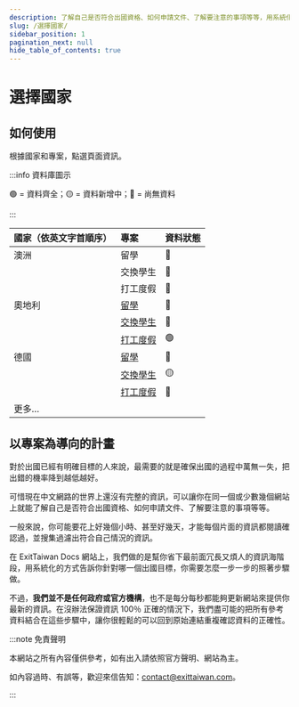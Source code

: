 ```yaml
---
description: 了解自己是否符合出國資格、如何申請文件、了解要注意的事項等等，用系統化的方式告訴你針對哪一個出國目標，你需要怎麼一步一步的照著步驟做。
slug: /選擇國家/
sidebar_position: 1
pagination_next: null
hide_table_of_contents: true
---
```


# 選擇國家

## 如何使用

根據國家和專案，點選頁面資訊。

:::info 資料庫圖示

🟢 = 資料齊全；🟡 = 資料新增中；🔴 = 尚無資料

::: 

| 國家（依英文字首順序） | 專案     | 資料狀態 |
| :--------------------- | :------- | :--- |
| 澳洲                   | 留學     | 🔴    |
|                        | 交換學生 | 🔴    |
|                        | 打工度假 | 🔴    |
| 奧地利                 | [留學](/選擇國家/奧地利/奧地利留學/)     | 🔴    |
|                        | [交換學生](/選擇國家/奧地利/奧地利交換學生/) | 🔴    |
|                        | [打工度假](/選擇國家/奧地利/奧地利打工度假/) | 🟢    |
| 德國                   | [留學](/選擇國家/德國/德國留學/)     | 🔴    |
|                        | [交換學生](/選擇國家/德國/德國交換學生/) | 🟡    |
|                        | [打工度假](/選擇國家/德國/德國打工度假/) | 🔴    |
| 更多…                  |          |      |


## 以專案為導向的計畫

對於出國已經有明確目標的人來說，最需要的就是確保出國的過程中萬無一失，把出錯的機率降到越低越好。

可惜現在中文網路的世界上還沒有完整的資訊，可以讓你在同一個或少數幾個網站上就能了解自己是否符合出國資格、如何申請文件、了解要注意的事項等等。

一般來說，你可能要花上好幾個小時、甚至好幾天，才能每個片面的資訊都閱讀確認過，並搜集過濾出符合自己情況的資訊。

在 ExitTaiwan Docs 網站上，我們做的是幫你省下最前面冗長又煩人的資訊海階段，用系統化的方式告訴你針對哪一個出國目標，你需要怎麼一步一步的照著步驟做。

不過，**我們並不是任何政府或官方機構**，也不是每分每秒都能夠更新網站來提供你最新的資訊。在沒辦法保證資訊 100％ 正確的情況下，我們盡可能的把所有參考資料結合在這些步驟中，讓你很輕鬆的可以回到原始連結重複確認資料的正確性。

:::note 免責聲明

本網站之所有內容僅供參考，如有出入請依照官方聲明、網站為主。

如內容過時、有誤等，歡迎來信告知：contact@exittaiwan.com。

:::